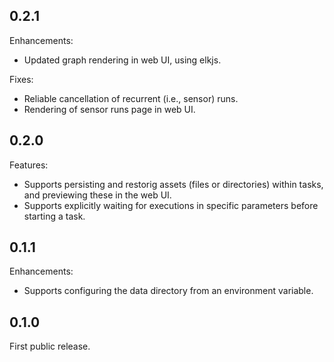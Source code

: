 ## 0.2.1

Enhancements:

- Updated graph rendering in web UI, using elkjs.

Fixes:

- Reliable cancellation of recurrent (i.e., sensor) runs.
- Rendering of sensor runs page in web UI.

## 0.2.0

Features:

- Supports persisting and restorig assets (files or directories) within tasks, and previewing these in the web UI.
- Supports explicitly waiting for executions in specific parameters before starting a task.

## 0.1.1

Enhancements:

- Supports configuring the data directory from an environment variable.

## 0.1.0

First public release.
